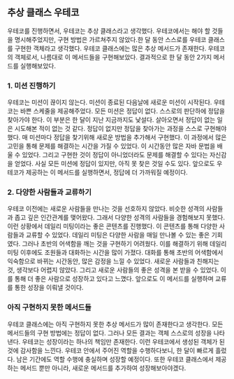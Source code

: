 ## 추상 클래스 우테코

우테코를 진행하면서, 우테코는 추상 클래스라고 생각했다. 우테코에서는 해야 할 것들을 명시해주었지만, 구현 방법은 가르쳐주지 않았다.한 달 동안 스스로를 우테코 클래스를 구현한 객체라고 생각했다. 우테코 클래스에는 많은 추상 메서드가 존재한다. 우테코의 객체로서, 나름대로 이 메서드들을 구현해보았다. 결과적으로 한 달 동안 2가지 메서드를 실행해보았다.

### **1.** **미션 진행하기**

우테코는 미션이 끊이지 않는다. 미션이 종료된 다음날에 새로운 미션이 시작된다. 우테코는 바쁜 스케줄을 제공해주었다. 모든 미션은 정답이 없다. 스스로의 판단하에 정답을 찾아가야 한다.
이 부분은 한 달이 지난 지금까지도 낯설다. 살아오면서 정답이 없는 일은 시도해본 적이 없는 것 같다. 정답이 없지만 정답을 찾아가는 과정을 스스로 구현해야 했다. 매 미션마다 정답을 찾기위해 새로운 방법을 추가해서 구현했다. 이 과정에서 많은 고민을 통해 문제를 해결하는 시간을 가질 수 있었다. 이 시간동안 많은 자바 문법을 배울 수 있었다. 그리고 구현한 것이 정답이 아니었더라도 문제를 해결할 수 있다는 자신감을 얻었다. 사실 모든 미션에 정답이 있지만, 아직 못 찾은 것일 수도 있다. 앞으로도 우테코가 제공하는 이 메서드를 실행하면서, 정답에 더 가까워질 예정이다.

### **2.** **다양한 사람들과 교류하기**

우테코 이전에는 새로운 사람들을 만나는 것을 선호하지 않았다. 비슷한 성격의 사람들과 좁고 깊은 인간관계를 맺어왔다. 그래서 다양한 성격의 사람들을 경험해보지 못했다. 
이런 상황에서 데일리 미팅이라는 좋은 콘텐츠를 진행했다. 이 콘텐츠를 통해 다양한 사람들과 교류할 수 있었다. 데일리 미팅은 다양한 사람을 매일 만나볼 수 있는 좋은 기회였다. 그러나 초반의 어색함을 깨는 것을 구현하기 어려웠다. 이를 해결하기 위해 데일리 미팅 이후에도 조원들과 대화하는 시간을 많이 가졌다. 대화를 통해 초반의 어색함에서 익숙함으로 바뀌는 시간동안, 많은 감정을 느낄 수 있었다. 새로운 사람들과 친해지는 것, 생각보다 어렵지 않았다. 그리고 새로운 사람들의 좋은 성격을 본 받을 수 있었다. 이를 통해 더 좋은 사람으로 성장하고 있다고 느꼈다. 앞으로도 이 메서드를 실행하며 교류를 통한 성장을 이뤄낼 것이다.


### **아직 구현하지 못한 메서드들**

우테코 클래스에는 아직 구현하지 못한 추상 메서드가 많이 존재한다고 생각한다. 모든 메서드들의 구현 방법에는 정답이 없다. 그러나 모든 결과는 객체 스스로의 성장을 나타낸다. 우테코는 성장이라는 하나의 책임만 존재한다. 이런 우테코에서 생성된 객체가 된 것에 감사함을 느낀다. 우테코 안에서 주어진 역할을 수행하다보니, 한 달이 빠르게 흘렀다. 남은 기간에도 역할 수행에 충실하며 성장할 예정이다. 또한 우테코 클래스에서 제공하는 메서드 뿐만 아니라, 새로운 메서드를 추가하여 성장해보아야겠다.
